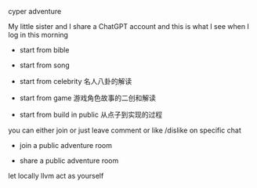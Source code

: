 cyper adventure 

My little sister and I share a ChatGPT account and this is what I see when I log in this morning




* start from bible


* start from song 


* start from celebrity
名人八卦的解读

* start from game
游戏角色故事的二创和解读

* start from build in public
从点子到实现的过程


you can either join or just leave comment or like /dislike on specific chat 


* join a public adventure room

* share a public adventure room


let locally llvm act as yourself

